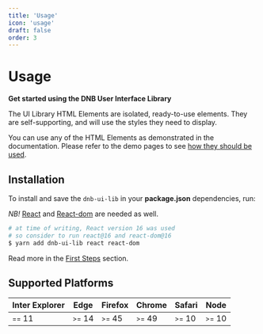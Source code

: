 ```yaml
---
title: 'Usage'
icon: 'usage'
draft: false
order: 3
---
```


# Usage

**Get started using the DNB User Interface Library**

The UI Library HTML Elements are isolated, ready-to-use elements. They are self-supporting, and will use the styles they need to display.

You can use any of the HTML Elements as demonstrated in the documentation. Please refer to the demo pages to see [how they should be used](/uilib/components).

## Installation

To install and save the `dnb-ui-lib` in your **package.json** dependencies, run:

_NB!_ [React](https://www.npmjs.com/package/react) and [React-dom](https://www.npmjs.com/package/react-dom) are needed as well.

```bash
# at time of writing, React version 16 was used
# so consider to run react@16 and react-dom@16
$ yarn add dnb-ui-lib react react-dom
```

Read more in the [First Steps](/uilib/usage/first-steps/) section.

## Supported Platforms

| Inter Explorer       | Edge                 | Firefox              | Chrome               | Safari               | Node                 |
| -------------------- | -------------------- | -------------------- | -------------------- | -------------------- | -------------------- |
| <small>==</small> 11 | <small>>=</small> 14 | <small>>=</small> 45 | <small>>=</small> 49 | <small>>=</small> 10 | <small>>=</small> 10 |
